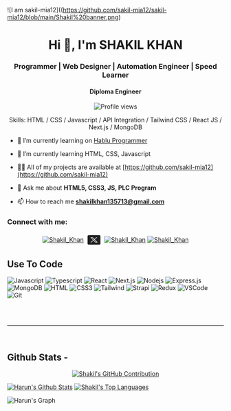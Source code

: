 ![I am sakil-mia12]((https://github.com/sakil-mia12/sakil-mia12/blob/main/Shakil%20banner.png)

<h1 align="center">Hi 👋, I'm SHAKIL KHAN </h1>
<h3 align="center">Programmer | Web Designer | Automation Engineer | Speed Learner</h3>
<h4 align="center"> Diploma Engineer </h4>

<div align="center">

![Profile views](https://komarev.com/ghpvc/?username=sakil-mia12&color=red)

Skills: HTML / CSS / Javascript / API Integration / Tailwind CSS / React JS / Next.js / MongoDB

</div>

- 🔭 I’m currently learning on [Hablu Programmer](https://www.hablu-programmer.com/)

- 🌱 I’m currently learning HTML, CSS, Javascript

- 👨‍💻 All of my projects are available at [https://github.com/sakil-mia12](https://github.com/sakil-mia12)

- 💬 Ask me about **HTML5, CSS3, JS, PLC Program**

- 📫 How to reach me **shakilkhan135713@gmail.com**

<h3 align="left">Connect with me:</h3>

<p align="center">
<a href="https://www.facebook.com/shakil.khan.306722" target="blank"><img align="center" src="https://raw.githubusercontent.com/rahuldkjain/github-profile-readme-generator/master/src/images/icons/Social/facebook.svg" alt="Shakil_Khan" height="30" width="40" /></a>
<a href="https://x.com/ShakilKhan547" target="blank"><img align="center" src="https://github.com/sakil-mia12/sakil-mia12/blob/main/icons8-twitter-48.png" alt="Shakil_Khan" height="30" width="40" /></a>
<a href="https://www.linkedin.com/in/md-sakil-mia-00b406329/" target="blank"><img align="center" src="https://raw.githubusercontent.com/rahuldkjain/github-profile-readme-generator/master/src/images/icons/Social/linked-in-alt.svg" alt="Shakil_Khan" height="30" width="40" /></a>
<a href="https://www.instagram.com/shakilkhan0831/" target="blank"><img align="center" src="https://raw.githubusercontent.com/rahuldkjain/github-profile-readme-generator/master/src/images/icons/Social/instagram.svg" alt="Shakil_Khan" height="30" width="40" /></a>
</p>

## Use To Code

![Javascript](https://img.shields.io/badge/Javascript-F0DB4F?style=for-the-badge&labelColor=black&logo=javascript&logoColor=F0DB4F)
![Typescript](https://img.shields.io/badge/Typescript-007acc?style=for-the-badge&labelColor=black&logo=typescript&logoColor=007acc)
![React](https://img.shields.io/badge/-React-61DBFB?style=for-the-badge&labelColor=black&logo=react&logoColor=61DBFB)
![Next.js](https://img.shields.io/badge/next.js-000000?style=for-the-badge&logo=nextdotjs&logoColor=white)
![Nodejs](https://img.shields.io/badge/Nodejs-3C873A?style=for-the-badge&labelColor=black&logo=node.js&logoColor=3C873A)
![Express.js](https://img.shields.io/badge/Express.js-000000?style=for-the-badge&logo=express&logoColor=white)
![MongoDB](https://img.shields.io/badge/MongoDB-4EA94B?style=for-the-badge&logo=mongodb&logoColor=white)
![HTML](https://img.shields.io/badge/HTML5-E34F26?style=for-the-badge&logo=html5&logoColor=white)
![CSS3](https://img.shields.io/badge/CSS3-1572B6?style=for-the-badge&logo=css3&logoColor=white)
![Tailwind](https://img.shields.io/badge/Tailwind_CSS-092749?style=for-the-badge&logo=tailwindcss&logoColor=06B6D4&labelColor=000000)
![Strapi](https://img.shields.io/badge/strapi-2E7EEA?style=for-the-badge&logo=strapi&logoColor=white)
![Redux](https://img.shields.io/badge/Redux-593D88?style=for-the-badge&logo=redux&logoColor=white)
![VSCode](https://img.shields.io/badge/Visual_Studio-0078d7?style=for-the-badge&logo=visual%20studio&logoColor=white)
![Git](https://img.shields.io/badge/Git-F05032?style=for-the-badge&logo=git&logoColor=white)

<br/>

<br/>
<hr/>
<br/>

## Github Stats -

<p align="center">
  <a href="https://github.com/sakil-mia12">
    <img src="https://github-profile-summary-cards.vercel.app/api/cards/profile-details?username=sakil-mia12&theme=radical" alt="Shakil's GitHub Contribution"/>
  </a>
</p>

<a> 
    <a href="https://github.com/sakil-mia12"><img alt="Harun's Github Stats" src="https://denvercoder1-github-readme-stats.vercel.app/api?username=sakil-mia12&show_icons=true&count_private=true&theme=react&border_color=7F3FBF&bg_color=0D1117&title_color=F85D7F&icon_color=F8D866" height="192px" width="49.5%"/></a>
  <a href="https://github.com/sakil-mia12"><img alt="Shakil's Top Languages" src="https://denvercoder1-github-readme-stats.vercel.app/api/top-langs/?username=sakil-mia12&langs_count=8&layout=compact&theme=react&border_color=7F3FBF&bg_color=0D1117&title_color=F85D7F&icon_color=F8D866" height="192px" width="49.5%"/></a>
  <br/>
</a>

![Harun's Graph](https://github-readme-activity-graph.vercel.app/graph?username=sakil-mia12&custom_title=Shakil's%20GitHub%20Activity%20Graph&bg_color=0D1117&color=7F3FBF&line=7F3FBF&point=7F3FBF&area_color=FFFFFF&title_color=FFFFFF&area=true)

<br/>


